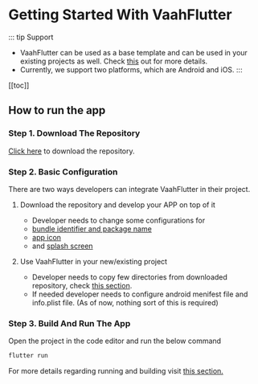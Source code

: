 # Getting Started With VaahFlutter

::: tip Support
- VaahFlutter can be used as a base template and can be used in your existing projects as well. Check [this](3.update-basic-configs.md) out for more details.
- Currently, we support two platforms, which are Android and iOS.
:::

[[toc]]

## How to run the app

### Step 1. Download The Repository

[Click here](https://github.com/webreinvent/vaahflutter/archive/refs/heads/master.zip) to download the repository.

### Step 2. Basic Configuration

There are two ways developers can integrate VaahFlutter in their project.

1. Download the repository and develop your APP on top of it
    - Developer needs to change some configurations for
    - [bundle identifier and package name](3.update-basic-configs.md#_1-download-the-repository-and-develop-your-app-on-top-of-it)
    - [app icon](3.update-basic-configs.md#_3-change-app-icon)
    - and [splash screen](3.update-basic-configs.md#_4-change-splash-screen)

2. Use VaahFlutter in your new/existing project
    - Developer needs to copy few directories from downloaded repository, check [this section](3.update-basic-configs.md#_2-use-vaahflutter-in-your-new-existing-project).
    - If needed developer needs to configure android menifest file and info.plist file. (As of now, nothing sort of this is required)

### Step 3. Build And Run The App

Open the project in the code editor and run the below command

```bash
flutter run
```

For more details regarding running and building visit [this section.](2.running-and-building.md)